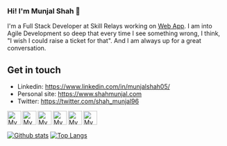 ### Hi! I'm Munjal Shah 👋

I'm a Full Stack Developer at Skill Relays working on [Web App](https://www.skillrelays.org/). I am into Agile Development so deep that every time I see something wrong, I think, "I wish I could raise a ticket for that". And I am always up for a great conversation. </p>


## Get in touch
- Linkedin: https://www.linkedin.com/in/munjalshah05/
- Personal site: https://www.shahmunjal.com
- Twitter: https://twitter.com/shah_munjal96

<a href="https://github.com/you-create">
	<img width="32" align="left"
		 alt="My GitHub profile"
		 src="https://cdn.jsdelivr.net/npm/simple-icons@v3/icons/github.svg">
</a>
<a href="https://dribbble.com/you_create">
	<img width="32" align="left"
		 alt="My Dribbble profile"
		 src="https://cdn.jsdelivr.net/npm/simple-icons@v3/icons/dribbble.svg">
</a>
<a href="https://unsplash.com/@you_create">
	<img width="32" align="left"
		 alt="My Unsplash profile"
		 src="https://cdn.jsdelivr.net/npm/simple-icons@v3/icons/unsplash.svg">
</a>
<a href="https://medium.com/@you_create">
	<img width="32" align="left"
		 alt="My Medium profile"
		 src="https://cdn.jsdelivr.net/npm/simple-icons@v3/icons/medium.svg">
</a>
<a href="https://www.instagram.com/you_create.designs">
	<img width="32" align="left"
		 alt="My Instagram profile"
		 src="https://cdn.jsdelivr.net/npm/simple-icons@v3/icons/instagram.svg">
</a>
<a href="https://www.openprocessing.org/user/206009">
	<img width="32" align="left"
		 alt="My OpenProcessing profile"
		 src="https://www.openprocessing.org/assets/img/logo/logo_36x30_dark@2x.png">
</a>

<br/><br/>

[support]: https://gist.github.com/you-create/12acdc03f08646c3deae88e59fae15b2

[github]: https://github.com/you-create
[dribbble]: https://dribbble.com/you_create
[unsplash]: https://unsplash.com/@you_create
[medium]: https://medium.com/@you_create
[openprocessing]: https://www.openprocessing.org/user/206009
[instagram]: https://www.instagram.com/you_create.designs


[![Github stats](https://github-readme-stats.vercel.app/api?username=Munjal-Shah&show_icons=true&include_all_commits=true)](https://github.com/Munjal-Shah/github-readme-stats)
[![Top Langs](https://github-readme-stats.vercel.app/api/top-langs/?username=Munjal-Shah&layout=compact)](https://github.com/Munjal-Shah/github-readme-stats)

<!--
Here are some ideas to get you started:

- 🔭 I’m currently working on ...
- 🌱 I’m currently learning ...
- 👯 I’m looking to collaborate on ...
- 🤔 I’m looking for help with ...
- 💬 Ask me about ...
- 📫 How to reach me: ...
- 😄 Pronouns: ...
- ⚡ Fun fact: ...
-->
